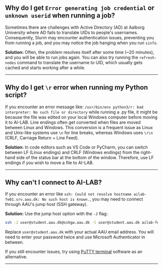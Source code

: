 ## Why do I get `Error generating job credential` or `unknown userid` when running a job?
Sometimes there are challenges with Active Directory (AD) at Aalborg University where AD fails to translate UIDs to people's usernames. Consequently, Slurm may encounter authentication issues, preventing you from running a job, and you may notice the job hanging when you run `sinfo`.

**Solution:** Often, the problem resolves itself after some time (~20 minutes), and you will be able to run jobs again. You can also try running the `refresh-nodes` command to translate the username to UID, which usually gets cached and starts working after a while.

<hr>

## Why do I get `\r` error when running my Python script?
If you encounter an error message like: `/usr/bin/env python3/r: bad interpreter: No such file or directory` while running a .py file, it might be because the file was edited on your local Windows computer before moving it to AI-LAB. Line endings often get converted when files are moved between Linux and Windows. This conversion is a frequent issue as Linux and Unix-like systems use `\n` for line breaks, whereas Windows uses `\r\n` (CRLF, Carriage Return + Line Feed). 

**Solution:** In code editors such as VS Code or PyCharm, you can switch between LF (Linux endings) and CRLF (Windows endings) from the right-hand side of the status bar at the bottom of the window. Therefore, use LF endings if you wish to move a file to AI-LAB.

<hr>

## Why can't I connect to AI-LAB?
If you encounter an error like `ssh: Could not resolve hostname ailab-fe01.srv.aau.dk: No such host is known.`, you may need to connect through AAU's jump host (SSH gateway).

**Solution:** Use the jump host option with the `-J` flag:

```bash
ssh -J user@student.aau.dk@sshgw.aau.dk -l user@student.aau.dk ailab-fe01.srv.aau.dk
```

Replace `user@student.aau.dk` with your actual AAU email address. You will need to enter your password twice and use Microsoft Authenticator in between.

If you still encounter issues, try using [PuTTY terminal](https://www.chiark.greenend.org.uk/~sgtatham/putty/latest.html) software as an alternative.

<hr>

